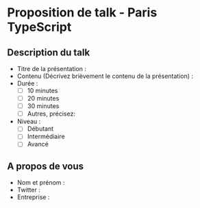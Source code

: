 # Proposition de talk - Paris TypeScript

## Description du talk
* Titre de la présentation :
* Contenu (Décrivez brièvement le contenu de la présentation) :
* Durée :
  - [ ] 10 minutes
  - [ ] 20 minutes
  - [ ] 30 minutes
  - [ ] Autres, précisez:
* Niveau :
  - [ ] Débutant
  - [ ] Intermédiaire
  - [ ] Avancé

## A propos de vous

* Nom et prénom :
* Twitter :
* Entreprise :
